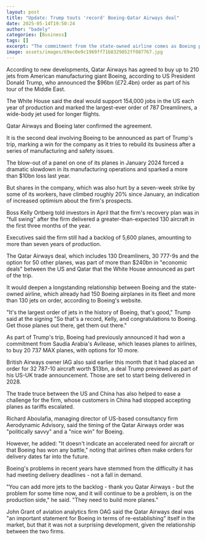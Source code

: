 ```yaml
---
layout: post
title: "Update: Trump touts 'record' Boeing-Qatar Airways deal"
date: 2025-05-14T19:50:24
author: "badely"
categories: [Business]
tags: []
excerpt: "The commitment from the state-owned airline comes as Boeing pushes to rebuild its business."
image: assets/images/69ec0e9c1969ff71b8329852ff087767.jpg
---
```


According to new developments, Qatar Airways has agreed to buy up to 210 jets from American manufacturing giant Boeing, according to US President Donald Trump, who announced the $96bn (£72.4bn) order as part of his tour of the Middle East.

The White House said the deal would support 154,000 jobs in the US each year of production and marked the largest-ever order of 787 Dreamliners, a wide-body jet used for longer flights. 

Qatar Airways and Boeing later confirmed the agreement.

It is the second deal involving Boeing to be announced as part of Trump's trip, marking a win for the company as it tries to rebuild its business after a series of manufacturing and safety issues.

The blow-out of a panel on one of its planes in January 2024 forced a dramatic slowdown in its manufacturing operations and sparked a more than $10bn loss last year. 

But shares in the company, which was also hurt by a seven-week strike by some of its workers, have climbed roughly 20% since January, an indication of increased optimism about the firm's prospects.

Boss Kelly Ortberg told investors in April that the firm's recovery plan was in "full swing" after the firm delivered a greater-than-expected 130 aircraft in the first three months of the year.

Executives said the firm still had a backlog of 5,600 planes, amounting to more than seven years of production. 

The Qatar Airways deal, which includes 130 Dreamliners, 30 777-9s and the option for 50 other planes, was part of more than $240bn in "economic deals" between the US and Qatar that the White House announced as part of the trip.

It would deepen a longstanding relationship between Boeing and the state-owned airline, which already had 150 Boeing airplanes in its fleet and more than 130 jets on order, according to Boeing's website. 

"It's the largest order of jets in the history of Boeing, that's good," Trump said at the signing "So that's a record, Kelly, and congratulations to Boeing. Get those planes out there, get them out there."

As part of Trump's trip, Boeing had previously announced it had won a commitment from Saudia Arabia's Avilease, which leases planes to airlines, to buy 20 737 MAX planes, with options for 10 more. 

British Airways owner IAG also said earlier this month that it had placed an order for 32 787-10 aircraft worth $13bn, a deal Trump previewed as part of his US-UK trade announcement. Those are set to start being delivered in 2028. 

The trade truce between the US and China has also helped to ease a challenge for the firm, whose customers in China had stopped accepting planes as tariffs escalated.

Richard Aboulafia, managing director of US-based consultancy firm Aerodynamic Advisory, said the timing of the Qatar Airways order was "politically savvy" and a "nice win" for Boeing.

However, he added: "It doesn't indicate an accelerated need for aircraft or that Boeing has won any battle," noting that airlines often make orders for delivery dates far into the future. 

Boeing's problems in recent years have stemmed from the difficulty it has had meeting delivery deadlines - not a fall in demand. 

"You can add more jets to the backlog - thank you Qatar Airways - but the problem for some time now, and it will continue to be a problem, is on the production side," he said. "They need to build more planes."

John Grant of aviation analytics firm OAG said the Qatar Airways deal was "an important statement for Boeing in terms of re-establishing" itself in the market, but that it was not a surprising development, given the relationship between the two firms.

